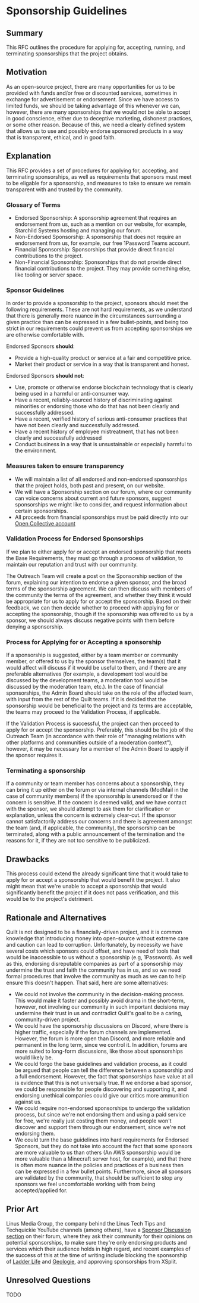 # Sponsorship Guidelines

## Summary

This RFC outlines the procedure for applying for, accepting, running, and terminating sponsorships that the project obtains.

## Motivation

As an open-source project, there are many opportunities for us to be provided with funds and/or free or discounted services, sometimes in exchange for advertisement or endorsement. Since we have access to limited funds, we should be taking advantage of this whenever we can, however, there are many sponsorships that we would not be able to accept in good conscience, either due to deceptive marketing, dishonest practices, or some other reason. Because of this, we need a clearly defined system that allows us to use and possibly endorse sponsored products in a way that is transparent, ethical, and in good faith.

## Explanation

This RFC provides a set of procedures for applying for, accepting, and terminating sponsorships, as well as requirements that sponsors must meet to be eligable for a sponsorship, and measures to take to ensure we remain transparent with and trusted by the community.

### Glossary of Terms

- Endorsed Sponsorship: A sponsorship agreement that requires an endorsement from us, such as a mention on our website, for example, Starchild Systems hosting and managing our forum.
- Non-Endorsed Sponsorship: A sponsorship that does not require an endorsement from us, for example, our free 1Password Teams account.
- Financial Sponsorship: Sponsorships that provide direct financial contributions to the project.
- Non-Financial Sponsorship: Sponsorships that do not provide direct financial contributions to the project. They may provide something else, like tooling or server space.

### Sponsor Guidelines

In order to provide a sponsorship to the project, sponsors should meet the following requirements. These are not hard requirements, as we understand that there is generally more nuance in the circumstances surrounding a given practice than can be expressed in a few bullet-points, and being too strict in our requirements could prevent us from accepting sponsorships we are otherwise comfortable with.

Endorsed Sponsors **should**:
- Provide a high-quality product or service at a fair and competitive price.
- Market their product or service in a way that is transparent and honest.
  
Endorsed Sponsors **should not**:
- Use, promote or otherwise endorse blockchain technology that is clearly being used in a harmful or anti-consumer way.
- Have a recent, reliably-sourced history of discriminating against minorities or endorsing those who do that has not been clearly and successfully addressed.
- Have a recent, verified history of serious anti-consumer practices that have not been clearly and successfully addressed.
- Have a recent history of employee mistreatment, that has not been clearly and successfully addressed
- Conduct business in a way that is unsustainable or especially harmful to the environment.

### Measures taken to ensure transparency

- We will maintain a list of all endorsed and non-endorsed sponsorships that the project holds, both past and present, on our website.
- We will have a Sponsorship section on our forum, where our community can voice concerns about current and future sponsors, suggest sponsorships we might like to consider, and request information about certain sponsorships.
- All proceeds from financial sponsorships must be paid directly into our [Open Collective account](https://opencollective.com/quiltmc)

### Validation Process for Endorsed Sponsorships

If we plan to either apply for or accept an endorsed sponsorship that meets the Base Requirements, they must go through a process of validation, to maintain our reputation and trust with our community. 

The Outreach Team will create a post on the Sponsorship section of the forum, explaining our intention to endorse a given sponsor, and the broad terms of the sponsorship agreement. We can then discuss with members of the community the terms of the agreement, and whether they think it would be appropriate for us to apply for or accept the sponsorship. Based on their feedback, we can then decide whether to proceed with applying for or accepting the sponsorship, though if the sponsorship was offered to us by a sponsor, we should always discuss negative points with them before denying a sponsorship.

### Process for Applying for or Accepting a sponsorship

If a sponsorship is suggested, either by a team member or community member, or offered to us by the sponsor themselves, the team(s) that it would affect will discuss if it would be useful to them, and if there are any preferable alternatives (for example, a development tool would be discussed by the development teams, a moderation tool would be discussed by the moderation team, etc.). In the case of financial sponsorships, the Admin Board should take on the role of the affected team, with input from the rest of the Quilt teams. If it is decided that the sponsorship would be beneficial to the project and its terms are acceptable, the teams may proceed to the Validation Process, if applicable.

If the Validation Process is successful, the project can then proceed to apply for or accept the sponsorship. Preferably, this should be the job of the Outreach Team (in accordance with their role of "managing relations with other platforms and communities outside of a moderation context"), however, it may be necessary for a member of the Admin Board to apply if the sponsor requires it.

### Terminating a sponsorship

If a community or team member has concerns about a sponsorship, they can bring it up either on the forum or via internal channels (ModMail in the case of community members) if the sponsorship is unendorsed or if the concern is sensitive. If the concern is deemed valid, and we have contact with the sponsor, we should attempt to ask them for clarification or explanation, unless the concern is extremely clear-cut. If the sponsor cannot satisfactorily address our concerns and there is agreement amongst the team (and, if applicable, the community), the sponsorship can be terminated, along with a public announcement of the termination and the reasons for it, if they are not too sensitive to be publicized.

## Drawbacks

This process could extend the already significant time that it would take to apply for or accept a sponsorship that would benefit the project. It also might mean that we're unable to accept a sponsorship that would significantly benefit the project if it does not pass verification, and this would be to the project's detriment.

## Rationale and Alternatives

Quilt is not designed to be a financially-driven project, and it is common knowledge that introducing money into open-source without extreme care and caution can lead to corruption. Unfortunately, by necessity we have several costs which sponsors could offset, and have need of tools that would be inaccessible to us without a sponsorship (e.g, 1Password). As well as this, endorsing disreputable companies as part of a sponsorship may undermine the trust and faith the community has in us, and so we need formal procedures that involve the community as much as we can to help ensure this doesn't happen. That said, here are some alternatives:

- We could not involve the community in the decision-making process. This would make it faster and possibly avoid drama in the short-term, however, not involving our community in such important decisions may undermine their trust in us and contradict Quilt's goal to be a caring, community-driven project.
- We could have the sponsorship discussions on Discord, where there is higher traffic, especially if the forum channels are implemented. However, the forum is more open than Discord, and more reliable and permanent in the long term, since we control it. In addition, forums are more suited to long-form discussions, like those about sponsorships would likely be.
- We could forgo the base guidelines and validation process, as it could be argued that people can tell the difference between a sponsorship and a full endorsement. However, the fact that sponsorships have value at all is evidence that this is not universally true. If we endorse a bad sponsor, we could be responsible for people discovering and supporting it, and endorsing unethical companies could give our critics more ammunition against us.
- We could require non-endorsed sponsorships to undergo the validation process, but since we're not endorsing them and using a paid service for free, we're really just costing them money, and people won't discover and support them through our endorsement, since we're not endorsing them.
- We could turn the base guidelines into hard requirements for Endorsed Sponsors, but they do not take into account the fact that some sponsors are more valuable to us than others (An AWS sponsorship would be more valuable than a Minecraft server host, for example), and that there is often more nuance in the policies and practices of a business then can be expressed in a few bullet points. Furthermore, since all sponsors are validated by the community, that should be sufficient to stop any sponsors we feel uncomfortable working with from being accepted/applied for.

## Prior Art

Linus Media Group, the company behind the Linus Tech Tips and Techquickie YouTube channels (among others), have a [Sponsor Discussion section](https://linustechtips.com/forum/98-lmg-sponsor-discussion/) on their forum, where they ask their community for their opinions on potential sponsorships, to make sure they're only endorsing products and services which their audience holds in high regard, and recent examples of the success of this at the time of writing include blocking the sponsorship of [Ladder Life](https://linustechtips.com/topic/1429149-thoughts-on-ladder-life/) and [Geologie](https://linustechtips.com/topic/1424178-thoughts-on-geologie/), and approving sponsorships from XSplit.


## Unresolved Questions

TODO
